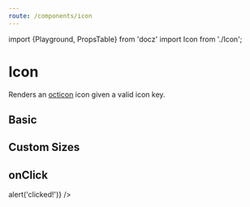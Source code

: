 ```yaml
---
route: /components/icon
---
```


import {Playground, PropsTable} from 'docz'
import Icon from './Icon';

# Icon

Renders an [octicon](https://github.com/primer/octicons) icon given a valid icon key.

<PropsTable of={Icon} />

## Basic

<Playground>
  <Icon icon="octoface" />
  <Icon icon="bug" />
  <Icon icon="credit-card" />
  <Icon active icon="credit-card" />
</Playground>

## Custom Sizes

<Playground>
  <Icon icon="octoface" />
  <Icon icon="octoface" size={30} />
  <Icon icon="octoface" size={50} />
</Playground>

## onClick

<Playground>
  <Icon icon="octoface" onClick={() => alert('clicked!')} />
</Playground>

